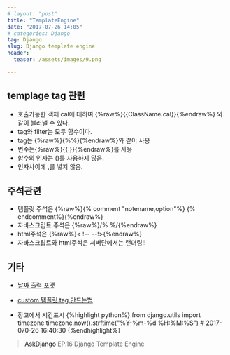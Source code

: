 ```yaml
---
# layout: "post"
title: "TemplateEngine"
date: "2017-07-26 14:05"
# categories: Django
tag: Django
slug: Django template engine
header:
  teaser: /assets/images/9.png

---
```


## templage tag 관련
- 호출가능한 객체 cal에 대하여 {%raw%}{{ClassName.cal}}{%endraw%}  와 같이 불러낼 수 있다.
- tag와 filter는 모두 함수이다.
- tag는 {%raw%}{%%}{%endraw%}와 같이 사용
- 변수는{%raw%}{{ }}{%endraw%}를 사용
- 함수의 인자는 ()를 사용하지 않음.
- 인자사이에 ,를 넣지 않음.


## 주석관련
  - 템플릿 주석은 {%raw%}{% comment "notename,option"%} {% endcomment%}{%endraw%}
  - 자바스크립트 주석은  {%raw%}/% %/{%endraw%}
  - html주석은  {%raw%}< !--  --!>{%endraw%}
  - 자바스크립트와 html주석은 서버단에서는 랜더링!!

## 기타
  - [날짜 출력 포맷](https://docs.djangoproject.com/en/1.10/ref/templates/builtins/#std:templatefilter-date)
  - [custom 탬플릿 tag 만드는법](https://blueshw.github.io/2016/03/03/django-using-custom-templatetags/)

 - 장고에서 시간표시
   {%highlight python%}
        from django.utils import timezone
        timezone.now().strftime("%Y-%m-%d %H:%M:%S")
        # 2017-070-26 16:40:30
   {%endhighlight%}



> [AskDjango](https://nomade.kr) EP.16 Django Template Engine

